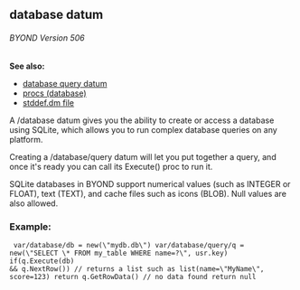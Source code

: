 ## database datum 
###### BYOND Version 506
**See also:**
*   [database query datum](/database/query)
*   [procs (database)](/database/proc)
*   [stddef.dm file](/%7B%7Bappendix%7D%7D/stddef%2edm)


A /database datum gives you the ability to create or access a
database using SQLite, which allows you to run complex database queries
on any platform. 

Creating a /database/query datum will let you
put together a query, and once it\'s ready you can call its Execute()
proc to run it. 

SQLite databases in BYOND support numerical
values (such as INTEGER or FLOAT), text (TEXT), and cache files such as
icons (BLOB). Null values are also allowed.
### Example:

```
 var/database/db = new(\"mydb.db\") var/database/query/q =
new(\"SELECT \* FROM my_table WHERE name=?\", usr.key) if(q.Execute(db)
&& q.NextRow()) // returns a list such as list(name=\"MyName\",
score=123) return q.GetRowData() // no data found return null 
```
